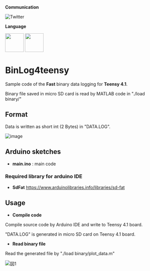 **Communication**

<a style="text-decoration: none" href="https://twitter.com/hogelungfish" target="_blank">
    <img src="https://img.shields.io/badge/twitter-%40hogelungfish-1da1f2.svg" alt="Twitter">
</a>
<p>

**Language**
<p>
<img src="https://cdn.jsdelivr.net/gh/devicons/devicon/icons/arduino/arduino-original-wordmark.svg"  width="60"/>
<img src="https://cdn.jsdelivr.net/gh/devicons/devicon/icons/matlab/matlab-original.svg" width="60"/>
<p>

# BinLog4teensy
Sample code of the __Fast__ binary data logging for __Teensy 4.1__.

Binary file saved in micro SD card is read by MATLAB code in "./load binary/"


## Format

Data is written as short int (2 Bytes) in "DATA.LOG".

![image](https://user-images.githubusercontent.com/114337358/206899316-ff17f5a5-9f0d-494a-b434-a7b967445486.png)


## Arduino sketches
* __main.ino__    : main code
### Required library for arduino IDE
* __SdFat__
https://www.arduinolibraries.info/libraries/sd-fat

## Usage

* __Compile code__

Compile source code by Arduino IDE and write to Teensy 4.1 board.

"DATA.LOG" is generated in micro SD card on Teensy 4.1 board.

* __Read binary file__

Read the generated file by "./load binary/plot_data.m"
    
    
![図1](https://github.com/KRproject-tech/binlog4teensy/assets/114337358/21a76cfa-dd38-479f-8eed-3b45d9b0a3a4)
